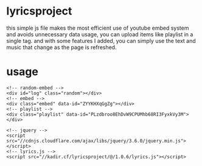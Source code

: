 # lyricsproject
this simple js file makes the most efficient use of youtube embed system and avoids unnecessary data usage, you can upload items like playlist in a single tag. and with some features I added, you can simply use the text and music that change as the page is refreshed.
# usage
```
<!-- random-embed -->
<div id="log" class="random"></div>
<!-- embed -->
<div class="embed" data-id="ZYYKHXqGgZg"></div>
<!-- playlist -->
<div class="playlist" data-id="PLzdbroo8EhDvW9CPUMhb68RI3FyxkVy3M"></div>

<!-- jquery -->
<script src="//cdnjs.cloudflare.com/ajax/libs/jquery/3.6.0/jquery.min.js"></script>
<!-- lyrics.js -->
<script src="//kadir.cf/lyricsproject/@/1.0.6/lyrics.js"></script>
```
